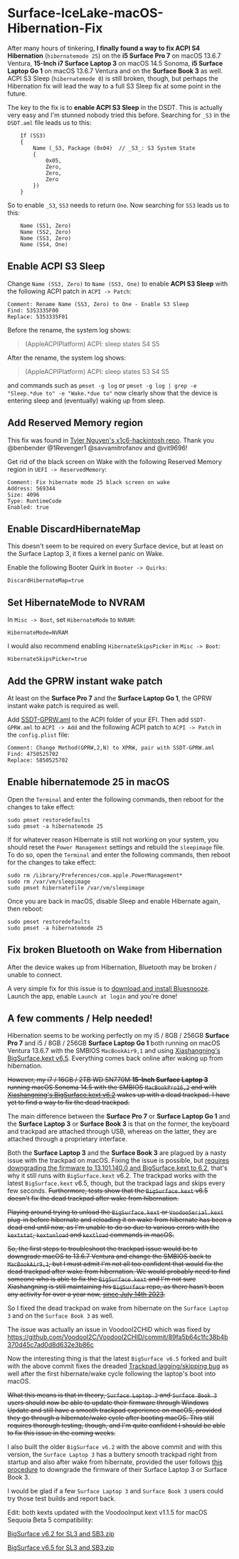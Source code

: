 # Surface-IceLake-macOS-Hibernation-Fix
After many hours of tinkering, **I finally found a way to fix ACPI S4 Hibernation** (`hibernatemode 25`) on the **i5 Surface Pro 7** on macOS 13.6.7 Ventura, **15-Inch i7 Surface Laptop 3** on macOS 14.5 Sonoma, **i5 Surface Laptop Go 1** on macOS 13.6.7 Ventura and on the **Surface Book 3** as well. ACPI S3 Sleep (`hibernatemode 0`) is still broken, though, but perhaps the Hibernation fix will lead the way to a full S3 Sleep fix at some point in the future.

The key to the fix is to **enable ACPI S3 Sleep** in the DSDT. This is actually very easy and I'm stunned nobody tried this before. Searching for `_S3` in the `DSDT.aml` file leads us to this:

```
    If (SS3)
    {
        Name (_S3, Package (0x04)  // _S3_: S3 System State
        {
            0x05, 
            Zero, 
            Zero, 
            Zero
        })
    }
```
So to enable `_S3`, `SS3` needs to return `One`. Now searching for `SS3` leads us to this:
```
    Name (SS1, Zero)
    Name (SS2, Zero)
    Name (SS3, Zero)
    Name (SS4, One)
```


## Enable ACPI S3 Sleep
Change `Name (SS3, Zero)` to `Name (SS3, One)` to enable **ACPI S3 Sleep** with the following ACPI patch in `ACPI -> Patch`:
```
Comment: Rename Name (SS3, Zero) to One - Enable S3 Sleep
Find: 5353335F00
Replace: 5353335F01
```
Before the rename, the system log shows:
> (AppleACPIPlatform) ACPI: sleep states S4 S5

After the rename, the system log shows:
> (AppleACPIPlatform) ACPI: sleep states S3 S4 S5

and commands such as `pmset -g log` or `pmset -g log | grep -e "Sleep.*due to" -e "Wake.*due to"` now clearly show that the device is entering sleep and (eventually) waking up from sleep.

## Add Reserved Memory region
This fix was found in [Tyler Nguyen's x1c6-hackintosh repo](https://github.com/tylernguyen/x1c6-hackintosh/issues/44#issuecomment-705971765). Thank you @benbender @1Revenger1 @savvamitrofanov and @vit9696!

Get rid of the black screen on Wake with the following Reserved Memory region in `UEFI -> ReservedMemory`:
```
Comment: Fix hibernate mode 25 black screen on wake
Address: 569344
Size: 4096
Type: RuntimeCode
Enabled: true
```

## Enable DiscardHibernateMap
This doesn't seem to be required on every Surface device, but at least on the Surface Laptop 3, it fixes a kernel panic on Wake.

Enable the following Booter Quirk in `Booter -> Quirks`:
```
DiscardHibernateMap=true
```

## Set HibernateMode to NVRAM
In `Misc -> Boot`, set `HibernateMode` to `NVRAM`:
```
HibernateMode=NVRAM
```
I would also recommend enabling `HibernateSkipsPicker` in `Misc -> Boot`:
```
HibernateSkipsPicker=true
```

## Add the GPRW instant wake patch
At least on the **Surface Pro 7** and the **Surface Laptop Go 1**, the GPRW instant wake patch is required as well. 

Add [SSDT-GPRW.aml](https://github.com/jlempen/Surface-IceLake-Hibernation-Fix/blob/main/SSDT-GPRW.aml) to the ACPI folder of your EFI. Then add `SSDT-GPRW.aml` to `ACPI -> Add` and the following ACPI patch to `ACPI -> Patch` in the `config.plist` file:
```
Comment: Change Method(GPRW,2,N) to XPRW, pair with SSDT-GPRW.aml
Find: 4750525702
Replace: 5850525702
```

## Enable hibernatemode 25 in macOS
Open the `Terminal` and enter the following commands, then reboot for the changes to take effect:
```
sudo pmset restoredefaults
sudo pmset -a hibernatemode 25
```
If for whatever reason Hibernate is still not working on your system, you should reset the `Power Management` settings and rebuild the `sleepimage` file. To do so, open the `Terminal` and enter the following commands, then reboot for the changes to take effect:
```
sudo rm /Library/Preferences/com.apple.PowerManagement*
sudo rm /var/vm/sleepimage
sudo pmset hibernatefile /var/vm/sleepimage
```
Once you are back in macOS, disable Sleep and enable Hibernate again, then reboot:
```
sudo pmset restoredefaults
sudo pmset -a hibernatemode 25
```

## Fix broken Bluetooth on Wake from Hibernation
After the device wakes up from Hibernation, Bluetooth may be broken / unable to connect.

A very simple fix for this issue is to [download and install Bluesnooze](https://github.com/odlp/bluesnooze). Launch the app, enable `Launch at login` and you're done!

## A few comments / Help needed!
Hibernation seems to be working perfectly on my i5 / 8GB / 256GB **Surface Pro 7** and i5 / 8GB / 256GB **Surface Laptop Go 1** both running on macOS Ventura 13.6.7 with the SMBIOS `MacBookAir9,1` and using [Xiashangning's BigSurface.kext v6.5](https://github.com/Xiashangning/BigSurface/releases/tag/v6.5). Everything comes back online after waking up from hibernation.

~~However, my i7 / 16GB / 2TB WD SN770M **15-Inch Surface Laptop 3** running macOS Sonoma 14.5 with the SMBIOS `MacBookPro16,2` and with [Xiashangning's BigSurface.kext v6.2](https://github.com/Xiashangning/BigSurface/releases/tag/v6.2) wakes up with a dead trackpad. I have yet to find a way to fix the dead trackpad.~~

The main difference between the **Surface Pro 7** or **Surface Laptop Go 1** and the **Surface Laptop 3** or **Surface Book 3** is that on the former, the keyboard and trackpad are attached through USB, whereas on the latter, they are attached through a proprietary interface.

Both the **Surface Laptop 3** and the **Surface Book 3** are plagued by a nasty issue with the trackpad on macOS. Fixing the issue is possible, but [requires downgrading the firmware to 13.101.140.0 and BigSurface.kext to 6.2](https://github.com/Xiashangning/BigSurface/issues/79#issuecomment-2208484390), that's why it still runs with `BigSurface.kext` v6.2.
The trackpad works with the latest `BigSurface.kext` v6.5, though, but the trackpad lags and skips every few seconds. ~~Furthermore, tests show that the `BigSurface.kext` v6.5 doesn't fix the dead trackpad after wake from hibernation.~~

~~Playing around trying to unload the `BigSurface.kext` or `VoodooSerial.kext` plug-in before hibernate and reloading it on wake from hibernate has been a dead end until now, as I'm unable to do so due to various errors with the `kextstat`, `kextunload` and `kextload` commands in macOS.~~

~~So, the first steps to troubleshoot the trackpad issue would be to downgrade macOS to 13.6.7 Ventura and change the SMBIOS back to `MacBookAir9,1`, but I must admit I'm not all too confident that would fix the dead trackpad after wake from hibernation. We would probably need to find someone who is able to fix the `BigSurface.kext` and I'm not sure Xiashangning is still maintaining his `BigSurface` repo, as there hasn't been any activity for over a year now, [since July 14th 2023](https://github.com/Xiashangning/BigSurface/issues/109#issuecomment-1636433545).~~

So I fixed the dead trackpad on wake from hibernate on the `Surface Laptop 3` and on the `Surface Book 3` as well.

The issue was actually an issue in VoodooI2CHID which was fixed by https://github.com/VoodooI2C/VoodooI2CHID/commit/89fa5b64c1fc38b4b370d45c7ad0d8d632e3b86c

Now the interesting thing is that the latest `BigSurface v6.5` forked and built with the above commit fixes the dreaded [Trackpad lagging/skipping bug](https://github.com/Xiashangning/BigSurface/issues/79) as well after the first hibernate/wake cycle following the laptop's boot into macOS.

~~What this means is that in theory, `Surface Laptop 3` and `Surface Book 3` users should now be able to update their firmware through Windows Update and still have a smooth trackpad experience on macOS, provided they go through a hibernate/wake cycle after booting macOS. This still requires thorough testing, though, and I'm quite confident I should be able to fix this issue in the coming weeks.~~

I also built the older `BigSurface v6.2` with the above commit and with this version, the `Surface Laptop 3` has a buttery smooth trackpad right from startup and also after wake from hibernate, provided the user follows [this procedure](https://github.com/Xiashangning/BigSurface/issues/79#issuecomment-2208484390) to downgrade the firmware of their Surface Laptop 3 or Surface Book 3.

I would be glad if a few `Surface Laptop 3` and `Surface Book 3` users could try those test builds and report back.

Edit: both kexts updated with the VoodooInput.kext v1.1.5 for macOS Sequoia Beta 5 compatibility:

[BigSurface v6.2 for SL3 and SB3.zip](https://github.com/user-attachments/files/16576290/BigSurface.v6.2.for.SL3.and.SB3.zip)

[BigSurface v6.5 for SL3 and SB3.zip](https://github.com/user-attachments/files/16576291/BigSurface.v6.5.for.SL3.and.SB3.zip)


